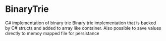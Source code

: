 # BinaryTrie
C# implementation of binary trie
Binary trie implementation that is backed by C# structs and added to array like container.
Also possible to save values directly to memoy mapped file for persistance

